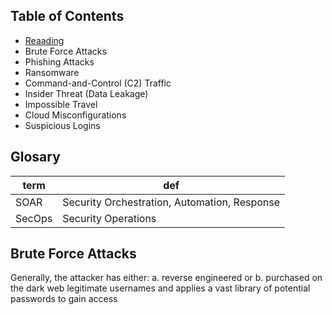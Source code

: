 
## Table of Contents
- [Reaading](https://learningimages.lighthouselabs.ca/Cyber+BC/Cyber+BC+C4/Top_Security_Playbooks_2022.pdf)
- Brute Force Attacks
- Phishing Attacks
- Ransomware
- Command-and-Control (C2) Traffic
- Insider Threat (Data Leakage)
- Impossible Travel
- Cloud Misconfigurations
- Suspicious Logins


## Glosary 
| term | def|
|-|---|
|SOAR|Security Orchestration, Automation, Response|
|SecOps |Security Operations|


## Brute Force Attacks
Generally, the attacker has either:
a. reverse engineered or
b. purchased on the dark web legitimate usernames and applies a vast library of potential passwords to gain access
